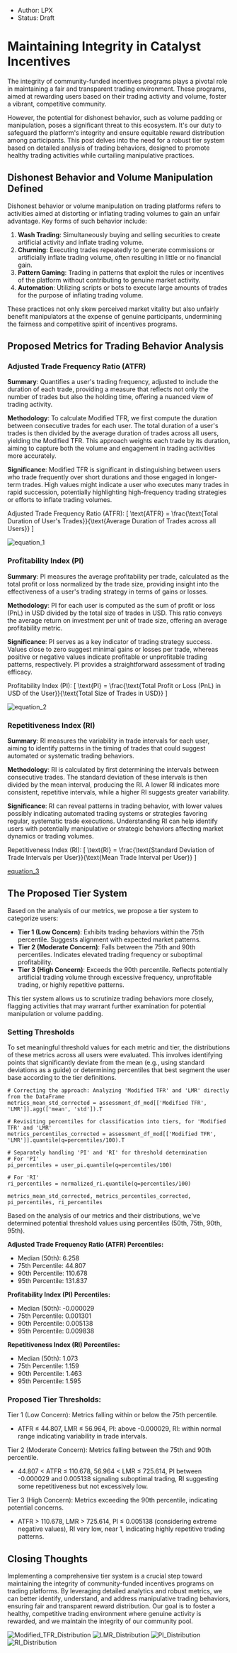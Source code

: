 - Author: LPX
- Status: Draft

# Maintaining Integrity in Catalyst Incentives 

The integrity of community-funded incentives programs plays a pivotal role in maintaining a fair and transparent trading environment. These programs, aimed at rewarding users based on their trading activity and volume, foster a vibrant, competitive community. 

However, the potential for dishonest behavior, such as volume padding or manipulation, poses a significant threat to this ecosystem. It's our duty to safeguard the platform's integrity and ensure equitable reward distribution among participants. This post delves into the need for a robust tier system based on detailed analysis of trading behaviors, designed to promote healthy trading activities while curtailing manipulative practices.

## Dishonest Behavior and Volume Manipulation Defined

Dishonest behavior or volume manipulation on trading platforms refers to activities aimed at distorting or inflating trading volumes to gain an unfair advantage. Key forms of such behavior include:

1. **Wash Trading**: Simultaneously buying and selling securities to create artificial activity and inflate trading volume.
2. **Churning**: Executing trades repeatedly to generate commissions or artificially inflate trading volume, often resulting in little or no financial gain.
3. **Pattern Gaming**: Trading in patterns that exploit the rules or incentives of the platform without contributing to genuine market activity.
4. **Automation**: Utilizing scripts or bots to execute large amounts of trades for the purpose of inflating trading volume.

These practices not only skew perceived market vitality but also unfairly benefit manipulators at the expense of genuine participants, undermining the fairness and competitive spirit of incentives programs.

## Proposed Metrics for Trading Behavior Analysis

### **Adjusted Trade Frequency Ratio (ATFR)**

**Summary**: Quantifies a user's trading frequency, adjusted to include the duration of each trade, providing a measure that reflects not only the number of trades but also the holding time, offering a nuanced view of trading activity.

**Methodology**: To calculate Modified TFR, we first compute the duration between consecutive trades for each user. The total duration of a user's trades is then divided by the average duration of trades across all users, yielding the Modified TFR. This approach weights each trade by its duration, aiming to capture both the volume and engagement in trading activities more accurately.

**Significance**: Modified TFR is significant in distinguishing between users who trade frequently over short durations and those engaged in longer-term trades. High values might indicate a user who executes many trades in rapid succession, potentially highlighting high-frequency trading strategies or efforts to inflate trading volumes.

Adjusted Trade Frequency Ratio (ATFR): [ \text{ATFR} = \frac{\text{Total Duration of User's Trades}}{\text{Average Duration of Trades across all Users}} ]

![equation_1](https://github.com/EvmosGov/proposals/assets/16395727/9c4ae356-b977-4549-b1b4-cfb71dde0d66)


### **Profitability Index (PI)**

**Summary**: PI measures the average profitability per trade, calculated as the total profit or loss normalized by the trade size, providing insight into the effectiveness of a user's trading strategy in terms of gains or losses.

**Methodology**: PI for each user is computed as the sum of profit or loss (PnL) in USD divided by the total size of trades in USD. This ratio conveys the average return on investment per unit of trade size, offering an average profitability metric.

**Significance**: PI serves as a key indicator of trading strategy success. Values close to zero suggest minimal gains or losses per trade, whereas positive or negative values indicate profitable or unprofitable trading patterns, respectively. PI provides a straightforward assessment of trading efficacy.

Profitability Index (PI): [ \text{PI} = \frac{\text{Total Profit or Loss (PnL) in USD of the User}}{\text{Total Size of Trades in USD}} ]

![equation_2](https://github.com/EvmosGov/proposals/assets/16395727/e2ea31b8-3c4a-4b09-9671-551011f99f51)


### **Repetitiveness Index (RI)**

**Summary**: RI measures the variability in trade intervals for each user, aiming to identify patterns in the timing of trades that could suggest automated or systematic trading behaviors.

**Methodology**: RI is calculated by first determining the intervals between consecutive trades. The standard deviation of these intervals is then divided by the mean interval, producing the RI. A lower RI indicates more consistent, repetitive intervals, while a higher RI suggests greater variability.

**Significance**: RI can reveal patterns in trading behavior, with lower values possibly indicating automated trading systems or strategies favoring regular, systematic trade executions. Understanding RI can help identify users with potentially manipulative or strategic behaviors affecting market dynamics or trading volumes.

Repetitiveness Index (RI): [ \text{RI} = \frac{\text{Standard Deviation of Trade Intervals per User}}{\text{Mean Trade Interval per User}} ]

[equation_3](https://github.com/EvmosGov/proposals/assets/16395727/2df469c0-784c-4878-b5e9-c598646fd7fc)

## The Proposed Tier System

Based on the analysis of our metrics, we propose a tier system to categorize users:

- **Tier 1 (Low Concern)**: Exhibits trading behaviors within the 75th percentile. Suggests alignment with expected market patterns.
- **Tier 2 (Moderate Concern)**: Falls between the 75th and 90th percentiles. Indicates elevated trading frequency or suboptimal profitability.
- **Tier 3 (High Concern)**: Exceeds the 90th percentile. Reflects potentially artificial trading volume through excessive frequency, unprofitable trading, or highly repetitive patterns.

This tier system allows us to scrutinize trading behaviors more closely, flagging activities that may warrant further examination for potential manipulation or volume padding.

### Setting Thresholds

To set meaningful threshold values for each metric and tier, the distributions of these metrics across all users were evaluated. This involves identifying points that significantly deviate from the mean (e.g., using standard deviations as a guide) or determining percentiles that best segment the user base according to the tier definitions.

```
# Correcting the approach: Analyzing 'Modified TFR' and 'LMR' directly from the DataFrame
metrics_mean_std_corrected = assessment_df_mod[['Modified TFR', 'LMR']].agg(['mean', 'std']).T

# Revisiting percentiles for classification into tiers, for 'Modified TFR' and 'LMR'
metrics_percentiles_corrected = assessment_df_mod[['Modified TFR', 'LMR']].quantile(q=percentiles/100).T

# Separately handling 'PI' and 'RI' for threshold determination
# For 'PI'
pi_percentiles = user_pi.quantile(q=percentiles/100)

# For 'RI'
ri_percentiles = normalized_ri.quantile(q=percentiles/100)

metrics_mean_std_corrected, metrics_percentiles_corrected, pi_percentiles, ri_percentiles
```

Based on the analysis of our metrics and their distributions, we've determined potential threshold values using percentiles (50th, 75th, 90th, 95th). 

**Adjusted Trade Frequency Ratio (ATFR) Percentiles:**
* Median (50th): 6.258
* 75th Percentile: 44.807
* 90th Percentile: 110.678
* 95th Percentile: 131.837

**Profitability Index (PI) Percentiles:**

* Median (50th): -0.000029
* 75th Percentile: 0.001301
* 90th Percentile: 0.005138
* 95th Percentile: 0.009838

**Repetitiveness Index (RI) Percentiles:**

* Median (50th): 1.073
* 75th Percentile: 1.159
* 90th Percentile: 1.463
* 95th Percentile: 1.595

### Proposed Tier Thresholds:

Tier 1 (Low Concern): Metrics falling within or below the 75th percentile.
- ATFR ≤ 44.807, LMR ≤ 56.964, PI: above -0.000029, RI: within normal range indicating variability in trade intervals.

Tier 2 (Moderate Concern): Metrics falling between the 75th and 90th percentile.
- 44.807 < ATFR ≤ 110.678, 56.964 < LMR ≤ 725.614, PI between -0.000029 and 0.005138 signaling suboptimal trading, RI suggesting some repetitiveness but not excessively low.

Tier 3 (High Concern): Metrics exceeding the 90th percentile, indicating potential concerns.

- ATFR > 110.678, LMR > 725.614, PI ≤ 0.005138 (considering extreme negative values), RI very low, near 1, indicating highly repetitive trading patterns.

## Closing Thoughts

Implementing a comprehensive tier system is a crucial step toward maintaining the integrity of community-funded incentives programs on trading platforms. By leveraging detailed analytics and robust metrics, we can better identify, understand, and address manipulative trading behaviors, ensuring fair and transparent reward distribution. Our goal is to foster a healthy, competitive trading environment where genuine activity is rewarded, and we maintain the integrity of our community pool. 

![Modified_TFR_Distribution](https://github.com/EvmosGov/proposals/assets/16395727/0741f82f-d88d-4f7b-b7ae-014fbbb24d55)
![LMR_Distribution](https://github.com/EvmosGov/proposals/assets/16395727/c6136a0d-612a-4f4c-a8d9-c0b11a537b83)
![PI_Distribution](https://github.com/EvmosGov/proposals/assets/16395727/238ac9b8-403f-46b2-8313-a42ffd0c43ef)
![RI_Distribution](https://github.com/EvmosGov/proposals/assets/16395727/f7ac5d25-76bc-4006-87c2-3e155afdc779)

